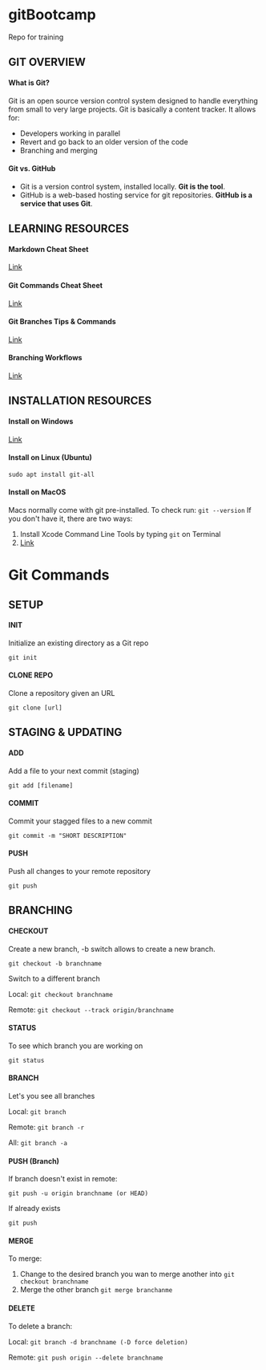 # gitBootcamp
Repo for training

## GIT OVERVIEW

#### What is Git?
Git is an open source version control system designed to handle everything from small to very large projects. Git is basically a content tracker. It allows for:
* Developers working in parallel
* Revert and go back to an older version of the code
* Branching and merging

#### Git vs. GitHub
* Git is a version control system, installed locally. **Git is the tool**.
* GitHub is a web-based hosting service for git repositories. **GitHub is a service that uses Git**.



## LEARNING RESOURCES

#### Markdown Cheat Sheet
[Link](https://guides.github.com/pdfs/markdown-cheatsheet-online.pdf)

#### Git Commands Cheat Sheet
[Link](https://education.github.com/git-cheat-sheet-education.pdf)

#### Git Branches Tips & Commands
[Link](https://www.nobledesktop.com/learn/git/git-branches)

#### Branching Workflows
[Link](https://backlog.com/git-tutorial/branching-workflows/)


## INSTALLATION RESOURCES

#### Install on Windows
[Link](https://git-scm.com/download/win)

#### Install on Linux (Ubuntu)
``` sudo apt install git-all ```

#### Install on MacOS
Macs normally come with git pre-installed. To check run:
``` git --version ```
If you don't have it, there are two ways:
1. Install Xcode Command Line Tools by typing ``` git ``` on Terminal
2. [Link](https://git-scm.com/download/mac)

# Git Commands

## SETUP
#### INIT
Initialize an existing directory as a Git repo

``` git init ```

#### CLONE REPO
Clone a repository given an URL

``` git clone [url] ```

## STAGING & UPDATING
#### ADD
Add a file to your next commit (staging)

``` git add [filename] ```

#### COMMIT
Commit your stagged files to a new commit

``` git commit -m "SHORT DESCRIPTION" ```

#### PUSH
Push all changes to your remote repository

``` git push ```



## BRANCHING
#### CHECKOUT
Create a new branch, -b switch allows to create a new branch.

``` git checkout -b branchname ```

Switch to a different branch

Local: ``` git checkout branchname ``` 

Remote: ``` git checkout --track origin/branchname ```

#### STATUS
To see which branch you are working on

``` git status ```

#### BRANCH
Let's you see all branches

Local: ``` git branch ```

Remote: ``` git branch -r ```

All: ``` git branch -a ```


#### PUSH (Branch)
If branch doesn't exist in remote:

``` git push -u origin branchname (or HEAD) ```

If already exists

``` git push ```

#### MERGE
To merge:
1. Change to the desired branch you wan to merge another into ``` git checkout branchname ```
2. Merge the other branch ``` git merge branchanme ```


#### DELETE
To delete a branch:

Local: ``` git branch -d branchname (-D force deletion) ```

Remote: ``` git push origin --delete branchname ```
